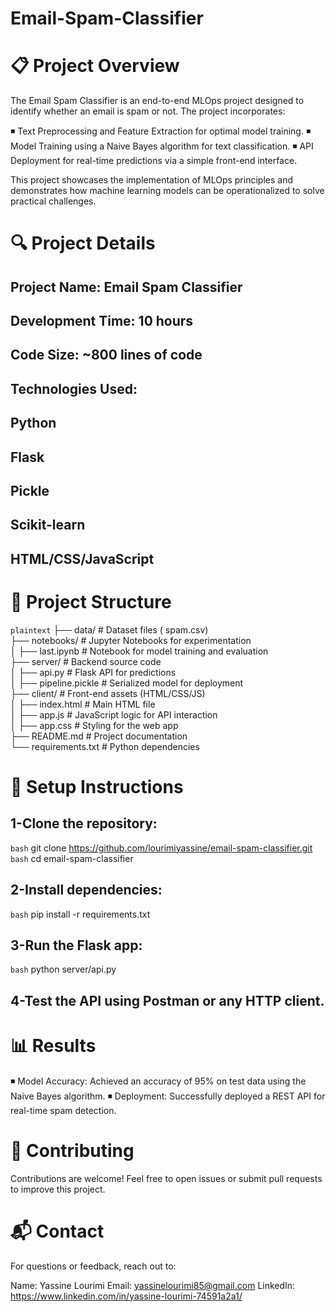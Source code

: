 # Email-Spam-Classifier



# 📋 Project Overview
The Email Spam Classifier is an end-to-end MLOps project designed to identify whether an email is spam or not. The project incorporates:

◾ Text Preprocessing and Feature Extraction for optimal model training.
◾ Model Training using a Naive Bayes algorithm for text classification.
◾ API Deployment for real-time predictions via a simple front-end interface.

This project showcases the implementation of MLOps principles and demonstrates how machine learning models can be operationalized to solve practical challenges.


# 🔍 Project Details
## Project Name: Email Spam Classifier
## Development Time: 10 hours
## Code Size: ~800 lines of code
## Technologies Used:
## Python
## Flask
## Pickle
## Scikit-learn
## HTML/CSS/JavaScript


# 📂 Project Structure

`plaintext`
├── data/                       # Dataset files ( spam.csv)  
├── notebooks/                  # Jupyter Notebooks for experimentation  
│   ├── last.ipynb              # Notebook for model training and evaluation  
├── server/                     # Backend source code  
│   ├── api.py                  # Flask API for predictions  
│   ├── pipeline.pickle         # Serialized model for deployment  
├── client/                     # Front-end assets (HTML/CSS/JS)  
│   ├── index.html              # Main HTML file  
│   ├── app.js                  # JavaScript logic for API interaction  
│   ├── app.css                 # Styling for the web app  
├── README.md                   # Project documentation  
└── requirements.txt            # Python dependencies  




# 🔧 Setup Instructions
## 1-Clone the repository:
`bash` git clone https://github.com/lourimiyassine/email-spam-classifier.git  
`bash` cd email-spam-classifier  

## 2-Install dependencies:
`bash`
pip install -r requirements.txt 
## 3-Run the Flask app:
`bash`
python server/api.py  
## 4-Test the API using Postman or any HTTP client.




# 📊 Results
◾ Model Accuracy: Achieved an accuracy of 95% on test data using the Naive Bayes algorithm.
◾ Deployment: Successfully deployed a REST API for real-time spam detection.

# 🤝 Contributing
Contributions are welcome! Feel free to open issues or submit pull requests to improve this project.

# 📬 Contact
For questions or feedback, reach out to:

Name: Yassine Lourimi
Email: yassinelourimi85@gmail.com
LinkedIn: https://www.linkedin.com/in/yassine-lourimi-74591a2a1/

